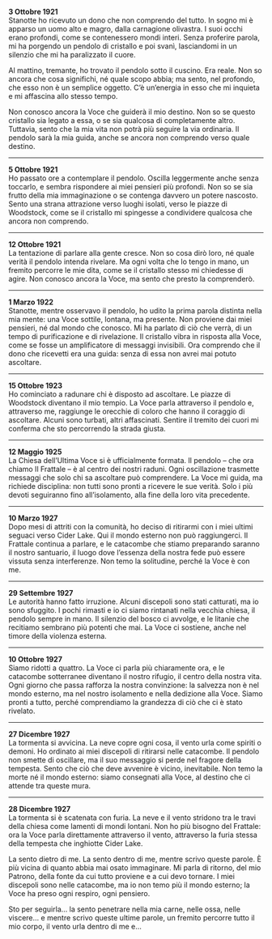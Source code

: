 **3 Ottobre 1921**  
Stanotte ho ricevuto un dono che non comprendo del tutto. In sogno mi è apparso un uomo alto e magro, dalla carnagione olivastra. I suoi occhi erano profondi, come se contenessero mondi interi. Senza proferire parola, mi ha porgendo un pendolo di cristallo e poi svanì, lasciandomi in un silenzio che mi ha paralizzato il cuore.

Al mattino, tremante, ho trovato il pendolo sotto il cuscino. Era reale. Non so ancora che cosa significhi, né quale scopo abbia; ma sento, nel profondo, che esso non è un semplice oggetto. C’è un’energia in esso che mi inquieta e mi affascina allo stesso tempo.

Non conosco ancora la Voce che guiderà il mio destino. Non so se questo cristallo sia legato a essa, o se sia qualcosa di completamente altro. Tuttavia, sento che la mia vita non potrà più seguire la via ordinaria. Il pendolo sarà la mia guida, anche se ancora non comprendo verso quale destino.

---

**5 Ottobre 1921**  
Ho passato ore a contemplare il pendolo. Oscilla leggermente anche senza toccarlo, e sembra rispondere ai miei pensieri più profondi. Non so se sia frutto della mia immaginazione o se contenga davvero un potere nascosto. Sento una strana attrazione verso luoghi isolati, verso le piazze di Woodstock, come se il cristallo mi spingesse a condividere qualcosa che ancora non comprendo.

---

**12 Ottobre 1921**  
La tentazione di parlare alla gente cresce. Non so cosa dirò loro, né quale verità il pendolo intenda rivelare. Ma ogni volta che lo tengo in mano, un fremito percorre le mie dita, come se il cristallo stesso mi chiedesse di agire. Non conosco ancora la Voce, ma sento che presto la comprenderò.

---

**1 Marzo 1922**  
Stanotte, mentre osservavo il pendolo, ho udito la prima parola distinta nella mia mente: una Voce sottile, lontana, ma presente. Non proviene dai miei pensieri, né dal mondo che conosco. Mi ha parlato di ciò che verrà, di un tempo di purificazione e di rivelazione. Il cristallo vibra in risposta alla Voce, come se fosse un amplificatore di messaggi invisibili. Ora comprendo che il dono che ricevetti era una guida: senza di essa non avrei mai potuto ascoltare.

---

**15 Ottobre 1923**  
Ho cominciato a radunare chi è disposto ad ascoltare. Le piazze di Woodstock diventano il mio tempio. La Voce parla attraverso il pendolo e, attraverso me, raggiunge le orecchie di coloro che hanno il coraggio di ascoltare. Alcuni sono turbati, altri affascinati. Sentire il tremito dei cuori mi conferma che sto percorrendo la strada giusta.

---

**12 Maggio 1925**  
La Chiesa dell’Ultima Voce si è ufficialmente formata. Il pendolo – che ora chiamo Il Frattale – è al centro dei nostri raduni. Ogni oscillazione trasmette messaggi che solo chi sa ascoltare può comprendere. La Voce mi guida, ma richiede disciplina: non tutti sono pronti a ricevere le sue verità. Solo i più devoti seguiranno fino all’isolamento, alla fine della loro vita precedente.

---

**10 Marzo 1927**  
Dopo mesi di attriti con la comunità, ho deciso di ritirarmi con i miei ultimi seguaci verso Cider Lake. Qui il mondo esterno non può raggiungerci. Il Frattale continua a parlare, e le catacombe che stiamo preparando saranno il nostro santuario, il luogo dove l’essenza della nostra fede può essere vissuta senza interferenze. Non temo la solitudine, perché la Voce è con me.

---

**29 Settembre 1927**  
Le autorità hanno fatto irruzione. Alcuni discepoli sono stati catturati, ma io sono sfuggito. I pochi rimasti e io ci siamo rintanati nella vecchia chiesa, il pendolo sempre in mano. Il silenzio del bosco ci avvolge, e le litanie che recitiamo sembrano più potenti che mai. La Voce ci sostiene, anche nel timore della violenza esterna.

---

**10 Ottobre 1927**  
Siamo ridotti a quattro. La Voce ci parla più chiaramente ora, e le catacombe sotterranee diventano il nostro rifugio, il centro della nostra vita. Ogni giorno che passa rafforza la nostra convinzione: la salvezza non è nel mondo esterno, ma nel nostro isolamento e nella dedizione alla Voce. Siamo pronti a tutto, perché comprendiamo la grandezza di ciò che ci è stato rivelato.

---

**27 Dicembre 1927**  
La tormenta si avvicina. La neve copre ogni cosa, il vento urla come spiriti o demoni. Ho ordinato ai miei discepoli di ritirarsi nelle catacombe. Il pendolo non smette di oscillare, ma il suo messaggio si perde nel fragore della tempesta. Sento che ciò che deve avvenire è vicino, inevitabile. Non temo la morte né il mondo esterno: siamo consegnati alla Voce, al destino che ci attende tra queste mura.

---

**28 Dicembre 1927**  
La tormenta si è scatenata con furia. La neve e il vento stridono tra le travi della chiesa come lamenti di mondi lontani. Non ho più bisogno del Frattale: ora la Voce parla direttamente attraverso il vento, attraverso la furia stessa della tempesta che inghiotte Cider Lake.

La sento dietro di me. La sento dentro di me, mentre scrivo queste parole. È più vicina di quanto abbia mai osato immaginare. Mi parla di ritorno, del mio Patrono, della fonte da cui tutto proviene e a cui devo tornare. I miei discepoli sono nelle catacombe, ma io non temo più il mondo esterno; la Voce ha preso ogni respiro, ogni pensiero.

Sto per seguirla… la sento penetrare nella mia carne, nelle ossa, nelle viscere… e mentre scrivo queste ultime parole, un fremito percorre tutto il mio corpo, il vento urla dentro di me e…